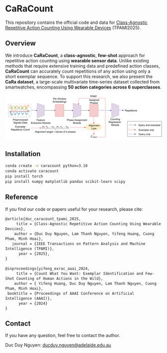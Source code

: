 # CaRaCount
This repository contains the official code and data for [Class-Agnostic Repetitive Action Counting Using Wearable Devices](https://github.com/bbvisual/CaRaCount) (TPAMI2025).


## Overview
We introduce **CaRaCount**, a **class-agnostic**, **few-shot** approach for repetitive action counting using **wearable sensor data**. Unlike existing methods that require extensive training data and predefined action classes, **CaRaCount** can accurately count repetitions of any action using only a short exemplar sequence. To support this research, we also present the **CaRa dataset**, a large-scale multivariate time-series dataset collected from smartwatches, encompassing **50 action categories across 6 superclasses**.

![Teaser](./assest/teaser.png)

## Installation
```bash
conda create -n caracount python=3.10
conda activate caracount
pip install torch
pip install numpy matplotlib pandas scikit-learn scipy
```

## Reference
If you find our code or papers useful for your research, please cite:
```
@article{duc_caracount_tpami_2025,
     title = {Class-Agnostic Repetitive Action Counting Using Wearable Devices},
    author = {Duc Duy Nguyen, Lam Thanh Nguyen, Yifeng Huang, Cuong Pham, Minh Hoai},
   journal = {IEEE Transactions on Pattern Analysis and Machine Intelligence (TPAMI)},
      year = {2025},
}

@inproceedings{yifeng_exrac_aaai_2024,
     title = {Count What You Want: Exemplar Identification and Few-Shot Counting of Human Actions in the Wild},
    author = { Yifeng Huang, Duc Duy Nguyen, Lam Thanh Nguyen, Cuong Pham, Minh Hoai},
 booktitle = {Proceedings of AAAI Conference on Artificial Intelligence (AAAI)},
      year = {2024}
}
```

## Contact
If you have any question, feel free to contact the author. 

Duc Duy Nguyen: ducduy.nguyen@adelaide.edu.au
